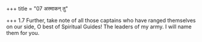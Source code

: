+++
title = "07 अस्माकन् तु"

+++
1.7 Further, take note of all those captains who have ranged themselves
on our side, O best of Spiritual Guides! The leaders of my army. I will
name them for you.
